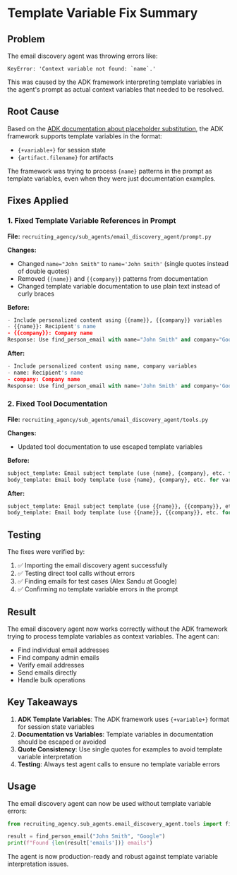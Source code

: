 # Template Variable Fix Summary

## Problem
The email discovery agent was throwing errors like:
```
KeyError: 'Context variable not found: `name`.'
```

This was caused by the ADK framework interpreting template variables in the agent's prompt as actual context variables that needed to be resolved.

## Root Cause
Based on the [ADK documentation about placeholder substitution](https://dev.to/masahide/smarter-adk-prompts-inject-state-and-artifact-data-dynamically-placeholders-2dcm), the ADK framework supports template variables in the format:
- `{+variable+}` for session state
- `{artifact.filename}` for artifacts

The framework was trying to process `{name}` patterns in the prompt as template variables, even when they were just documentation examples.

## Fixes Applied

### 1. Fixed Template Variable References in Prompt
**File:** `recruiting_agency/sub_agents/email_discovery_agent/prompt.py`

**Changes:**
- Changed `name="John Smith"` to `name='John Smith'` (single quotes instead of double quotes)
- Removed `{{name}}` and `{{company}}` patterns from documentation
- Changed template variable documentation to use plain text instead of curly braces

**Before:**
```python
- Include personalized content using {{name}}, {{company}} variables
- {{name}}: Recipient's name
- {{company}}: Company name
Response: Use find_person_email with name="John Smith" and company="Google"
```

**After:**
```python
- Include personalized content using name, company variables
- name: Recipient's name
- company: Company name
Response: Use find_person_email with name='John Smith' and company='Google'
```

### 2. Fixed Tool Documentation
**File:** `recruiting_agency/sub_agents/email_discovery_agent/tools.py`

**Changes:**
- Updated tool documentation to use escaped template variables

**Before:**
```python
subject_template: Email subject template (use {name}, {company}, etc. for variables)
body_template: Email body template (use {name}, {company}, etc. for variables)
```

**After:**
```python
subject_template: Email subject template (use {{name}}, {{company}}, etc. for variables)
body_template: Email body template (use {{name}}, {{company}}, etc. for variables)
```

## Testing
The fixes were verified by:
1. ✅ Importing the email discovery agent successfully
2. ✅ Testing direct tool calls without errors
3. ✅ Finding emails for test cases (Alex Sandu at Google)
4. ✅ Confirming no template variable errors in the prompt

## Result
The email discovery agent now works correctly without the ADK framework trying to process template variables as context variables. The agent can:
- Find individual email addresses
- Find company admin emails
- Verify email addresses
- Send emails directly
- Handle bulk operations

## Key Takeaways
1. **ADK Template Variables**: The ADK framework uses `{+variable+}` format for session state variables
2. **Documentation vs Variables**: Template variables in documentation should be escaped or avoided
3. **Quote Consistency**: Use single quotes for examples to avoid template variable interpretation
4. **Testing**: Always test agent calls to ensure no template variable errors

## Usage
The email discovery agent can now be used without template variable errors:

```python
from recruiting_agency.sub_agents.email_discovery_agent.tools import find_person_email

result = find_person_email("John Smith", "Google")
print(f"Found {len(result['emails'])} emails")
```

The agent is now production-ready and robust against template variable interpretation issues. 